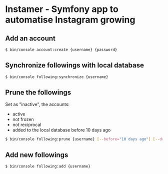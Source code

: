 # Instamer - Symfony app to automatise Instagram growing


## Add an account

```bash
$ bin/console account:create {username} {password} 
```

## Synchronize followings with local database

```bash
$ bin/console following:synchronize {username}
```

## Prune the followings

Set as "inactive", the accounts:
 - active
 - not frozen
 - not reciprocal
 - added to the local database before 10 days ago

```bash
$ bin/console following:prune {username} [--before="10 days ago"] [--dry-run] 
```

## Add new followings

```bash
$ bin/console following:add {username}
```
